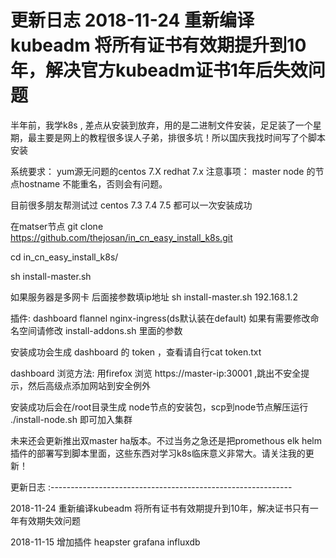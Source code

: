 更新日志 2018-11-24  重新编译kubeadm 将所有证书有效期提升到10年，解决官方kubeadm证书1年后失效问题
==================================================
半年前，我学k8s , 差点从安装到放弃，用的是二进制文件安装，足足装了一个星期，最主要是网上的教程很多误人子弟，排很多坑！所以国庆我找时间写了个脚本安装

系统要求： yum源无问题的centos 7.X  redhat 7.x
注意事项： master node 的节点hostname 不能重名，否则会有问题。 

目前很多朋友帮测试过 centos 7.3 7.4 7.5 都可以一次安装成功

在matser节点 git clone  https://github.com/thejosan/in_cn_easy_install_k8s.git 

cd in_cn_easy_install_k8s/

sh install-master.sh 

如果服务器是多网卡 后面接参数填ip地址 sh install-master.sh 192.168.1.2

插件: dashboard flannel nginx-ingress(ds默认装在default) 如果有需要修改命名空间请修改 install-addons.sh 里面的参数

安装成功会生成 dashboard 的 token ，查看请自行cat token.txt 

dashboard 浏览方法: 用firefox 浏览 https://master-ip:30001 ,跳出不安全提示，然后高级点添加网站到安全例外

安装成功后会在/root目录生成 node节点的安装包，scp到node节点解压运行 ./install-node.sh 即可加入集群

未来还会更新推出双master ha版本。不过当务之急还是把promethous elk helm 插件的部署写到脚本里面，这些东西对学习k8s临床意义非常大。请关注我的更新！


更新日志 :------------------------------------------------------------

2018-11-24  重新编译kubeadm 将所有证书有效期提升到10年，解决证书只有一年有效期失效问题

2018-11-15  增加插件 heapster grafana influxdb 
